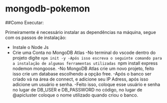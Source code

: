 # mongodb-pokemon

##Como Executar:

Primeiramente é necessário instalar as dependências na máquina, segue com os passos de instalação:
- Instale o Node Js
- Crie uma Conta no MongoDB Atlas
-No terminal do vscode dentro do projeto digite  ```npm init -y
-Após isso escreva o seguinte comando para a instalação de algumas ferramentas utilizadas ```npm install express nodemon mongoose.
-No MongoDB Atlas crie um novo projeto, feito isso crie um database escolhendo a opção free.
-Após o banco ser criado vá na área de connect, e adicione seu IP Adress, após isso adicione um usuário e senha.
-Feito isso, coloque esse usuário e senha no lugar de DB_USER e DB_PASSWORD no código, no lugar de @apicluster coloque o nome utilizado quando criou o banco.

